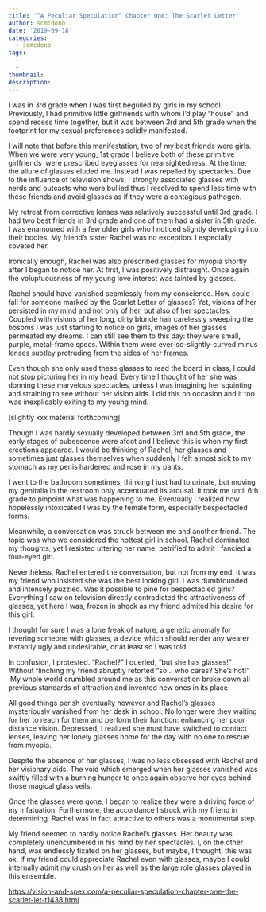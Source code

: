 ```yaml
---
title: '“A Peculiar Speculation” Chapter One: The Scarlet Letter'
author: scmcdono
date: '2019-09-18'
categories:
  - scmcdono
tags:
  - 
  - 
thumbnail: 
description: 
---
```


I was in 3rd grade when I was first beguiled by girls in my school. Previously, I had primitive little girlfriends with whom I’d play “house” and spend recess time together, but it was between 3rd and 5th grade when the footprint for my sexual preferences solidly manifested.

I will note that before this manifestation, two of my best friends were girls. When we were very young, 1st grade I believe both of these primitive girlfriends  were prescribed eyeglasses for nearsightedness. At the time, the allure of glasses eluded me. Instead I was repelled by spectacles. Due to the influence of television shows, I strongly associated glasses with nerds and outcasts who were bullied thus I resolved to spend less time with these friends and avoid glasses as if they were a contagious pathogen. 

My retreat from corrective lenses was relatively successful until 3rd grade. I had two best friends in 3rd grade and one of them had a sister in 5th grade. I was enamoured with a few older girls who I noticed slightly developing into their bodies. My friend’s sister Rachel was no exception. I especially coveted her.

Ironically enough, Rachel was also prescribed glasses for myopia shortly after I began to notice her. At first, I was positively distraught. Once again the voluptuousness of my young love interest was tainted by glasses.

Rachel should have vanished seamlessly from my conscience. How could I fall for someone marked by the Scarlet Letter of glasses? Yet, visions of her persisted in my mind and not only of her, but also of her spectacles. Coupled with visions of her long, dirty blonde hair carelessly sweeping the bosoms I was just starting to notice on girls, images of her glasses permeated my dreams. I can still see them to this day: they were small, purple, metal-frame specs. Within them were ever-so-slightly-curved minus lenses subtley protruding from the sides of her frames. 

Even though she only used these glasses to read the board in class, I could not stop picturing her in my head. Every time I thought of her she was donning these marvelous spectacles, unless I was imagining her squinting and straining to see without her vision aids. I did this on occasion and it too was inexplicably exiting to my young mind. 

[slightly xxx material forthcoming]

Though I was hardly sexually developed between 3rd and 5th grade, the early stages of pubescence were afoot and I believe this is when my first erections appeared. I would be thinking of Rachel, her glasses and sometimes just glasses themselves when suddenly I felt almost sick to my stomach as my penis hardened and rose in my pants.

I went to the bathroom sometimes, thinking I just had to urinate, but moving my genitalia in the restroom only accentuated its arousal. It took me until 6th grade to pinpoint what was happening to me. Eventually I realized how hopelessly intoxicated I was by the female form, especially bespectacled forms. 

Meanwhile, a conversation was struck between me and another friend. The topic was who we considered the hottest girl in school. Rachel dominated my thoughts, yet I resisted uttering her name, petrified to admit I fancied a four-eyed girl. 

Nevertheless, Rachel entered the conversation, but not from my end. It was my friend who insisted she was the best looking girl. I was dumbfounded and intensely puzzled. Was it possible to pine for bespectacled girls? Everything I saw on television directly contradicted the attractiveness of glasses, yet here I was, frozen in shock as my friend admited his desire for this girl. 

I thought for sure I was a lone freak of nature, a genetic anomaly for revering someone with glasses, a device which should render any wearer instantly ugly and undesirable, or at least so I was told. 

In confusion, I protested. “Rachel?” I queried, “but she has glasses!” Without flinching my friend abruptly retorted “so... who cares? She’s hot!”  My whole world crumbled around me as this conversation broke down all previous standards of attraction and invented new ones in its place.

All good things perish eventually however and Rachel’s glasses mysteriously vanished from her desk in school. No longer were they waiting for her to reach for them and perform their function: enhancing her poor distance vision. Depressed, I realized she must have switched to contact lenses, leaving her lonely glasses home for the day with no one to rescue from myopia.

Despite the absence of her glasses, I was no less obsessed with Rachel and her visionary aids. The void which emerged when her glasses vanished was swiftly filled with a burning hunger to once again observe her eyes behind those magical glass veils. 

Once the glasses were gone, I began to realize they were a driving force of my infatuation. Furthermore, the accordance I struck with my friend in determining  Rachel was in fact attractive to others was a monumental step. 

My friend seemed to hardly notice Rachel’s glasses. Her beauty was completely unencumbered in his mind by her spectacles. I, on the other hand, was endlessly fixated on her glasses, but maybe, I thought, this was ok. If my friend could appreciate Rachel even with glasses, maybe I could internally admit my crush on her as well as the large role glasses played in this ensemble.

https://vision-and-spex.com/a-peculiar-speculation-chapter-one-the-scarlet-let-t1438.html
